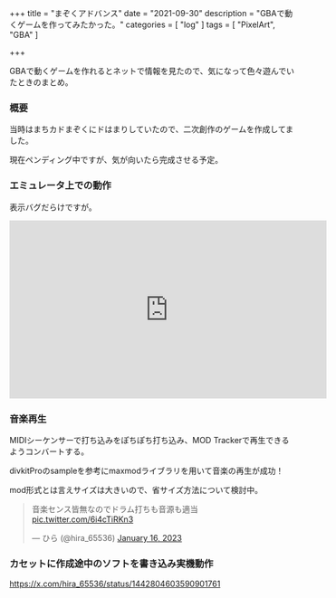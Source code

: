 +++
title = "まぞくアドバンス"
date = "2021-09-30"
description = "GBAで動くゲームを作ってみたかった。"
categories = [
    "log"
]
tags = [
    "PixelArt",
    "GBA"
]

+++

GBAで動くゲームを作れるとネットで情報を見たので、気になって色々遊んでいたときのまとめ。

<!--more-->

### 概要 

当時はまちカドまぞくにドはまりしていたので、二次創作のゲームを作成してました。

現在ペンディング中ですが、気が向いたら完成させる予定。

### エミュレータ上での動作
表示バグだらけですが。

<iframe width="560" height="315" src="https://www.youtube-nocookie.com/embed/kzuw1l1QM2M" title="YouTube video player" frameborder="0" allow="accelerometer; autoplay; clipboard-write; encrypted-media; gyroscope; picture-in-picture" allowfullscreen></iframe>

### 音楽再生
MIDIシーケンサーで打ち込みをぽちぽち打ち込み、MOD Trackerで再生できるようコンバートする。

divkitProのsampleを参考にmaxmodライブラリを用いて音楽の再生が成功！

mod形式とは言えサイズは大きいので、省サイズ方法について検討中。

<blockquote class="twitter-tweet"><p lang="ja" dir="ltr">音楽センス皆無なのでドラム打ちも音源も適当 <a href="https://t.co/6i4cTiRKn3">pic.twitter.com/6i4cTiRKn3</a></p>&mdash; ひら (@hira_65536) <a href="https://twitter.com/hira_65536/status/1614998079941545985?ref_src=twsrc%5Etfw">January 16, 2023</a></blockquote> <script async src="https://platform.twitter.com/widgets.js" charset="utf-8"></script>

### カセットに作成途中のソフトを書き込み実機動作

https://x.com/hira_65536/status/1442804603590901761